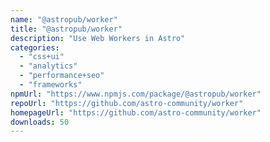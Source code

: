 ```yaml
---
name: "@astropub/worker"
title: "@astropub/worker"
description: "Use Web Workers in Astro"
categories:
  - "css+ui"
  - "analytics"
  - "performance+seo"
  - "frameworks"
npmUrl: "https://www.npmjs.com/package/@astropub/worker"
repoUrl: "https://github.com/astro-community/worker"
homepageUrl: "https://github.com/astro-community/worker"
downloads: 50
---
```

